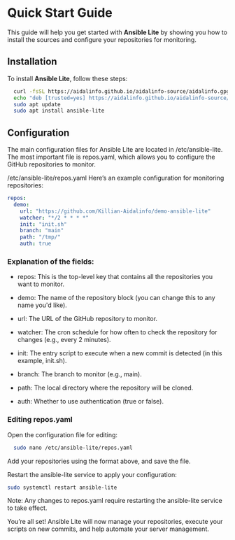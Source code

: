 
# Quick Start Guide

This guide will help you get started with **Ansible Lite** by showing you how to install the sources and configure your repositories for monitoring.

## Installation

To install **Ansible Lite**, follow these steps:


```bash
  curl -fsSL https://aidalinfo.github.io/aidalinfo-source/aidalinfo.gpg.key -o /etc/apt/keyrings/aidalinfo.asc
  echo "deb [trusted=yes] https://aidalinfo.github.io/aidalinfo-source/ stable main" | sudo tee /etc/apt/sources.list.d/aidalinfo.list
  sudo apt update
  sudo apt install ansible-lite
```
## Configuration

The main configuration files for Ansible Lite are located in /etc/ansible-lite. The most important file is repos.yaml, which allows you to configure the GitHub repositories to monitor.

/etc/ansible-lite/repos.yaml
Here’s an example configuration for monitoring repositories:

```yaml
repos:
  demo:
    url: "https://github.com/Killian-Aidalinfo/demo-ansible-lite"
    watcher: "*/2 * * * *"
    init: "init.sh"
    branch: "main"
    path: "/tmp/"
    auth: true
```

### Explanation of the fields:

- repos: This is the top-level key that contains all the repositories you want to monitor.

- demo: The name of the repository block (you can change this to any name you'd like).

- url: The URL of the GitHub repository to monitor.

- watcher: The cron schedule for how often to check the repository for changes (e.g., every 2 minutes).

- init: The entry script to execute when a new commit is detected (in this example, init.sh).

- branch: The branch to monitor (e.g., main).

- path: The local directory where the repository will be cloned.

- auth: Whether to use authentication (true or false).


### Editing repos.yaml
Open the configuration file for editing:

```bash
  sudo nano /etc/ansible-lite/repos.yaml
```
Add your repositories using the format above, and save the file.

Restart the ansible-lite service to apply your configuration:

```bash
sudo systemctl restart ansible-lite
```
Note: Any changes to repos.yaml require restarting the ansible-lite service to take effect.

You’re all set! Ansible Lite will now manage your repositories, execute your scripts on new commits, and help automate your server management.